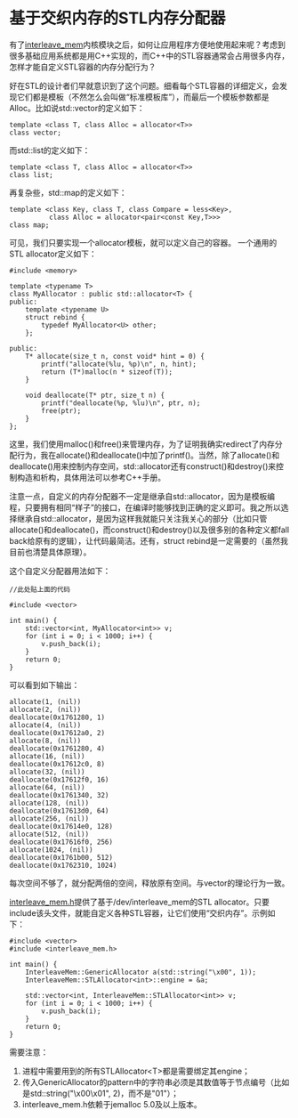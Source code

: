 # 基于交织内存的STL内存分配器

有了[interleave_mem](../interleave_mem)内核模块之后，如何让应用程序方便地使用起来呢？考虑到很多基础应用系统都是用C++实现的，而C++中的STL容器通常会占用很多内存，怎样才能自定义STL容器的内存分配行为？

好在STL的设计者们早就意识到了这个问题。细看每个STL容器的详细定义，会发现它们都是模板（不然怎么会叫做“标准模板库”），而最后一个模板参数都是Alloc。比如说std::vector的定义如下：
```
template <class T, class Alloc = allocator<T>>
class vector;
```
而std::list的定义如下：
```
template <class T, class Alloc = allocator<T>>
class list;
```
再复杂些，std::map的定义如下：
```
template <class Key, class T, class Compare = less<Key>,
          class Alloc = allocator<pair<const Key,T>>>
class map;
```
可见，我们只要实现一个allocator模板，就可以定义自己的容器。
一个通用的STL allocator定义如下：
```
#include <memory>

template <typename T>
class MyAllocator : public std::allocator<T> {
public:
    template <typename U>
    struct rebind {
        typedef MyAllocator<U> other;
    };

public:
    T* allocate(size_t n, const void* hint = 0) {
        printf("allocate(%lu, %p)\n", n, hint);
        return (T*)malloc(n * sizeof(T));
    }

    void deallocate(T* ptr, size_t n) {
        printf("deallocate(%p, %lu)\n", ptr, n);
        free(ptr);
    }
};
```
这里，我们使用malloc()和free()来管理内存，为了证明我确实redirect了内存分配行为，我在allocate()和deallocate()中加了printf()。当然，除了allocate()和deallocate()用来控制内存空间，std::allocator还有construct()和destroy()来控制构造和析构，具体用法可以参考C++手册。

注意一点，自定义的内存分配器不一定是继承自std::allocator，因为是模板编程，只要拥有相同“样子”的接口，在编译时能够找到正确的定义即可。我之所以选择继承自std::allocator，是因为这样我就能只关注我关心的部分（比如只管allocate()和deallocate()，而construct()和destroy()以及很多别的各种定义都fall back给原有的逻辑），让代码最简洁。还有，struct rebind是一定需要的（虽然我目前也清楚具体原理）。

这个自定义分配器用法如下：
```
//此处贴上面的代码

#include <vector>

int main() {
    std::vector<int, MyAllocator<int>> v;
    for (int i = 0; i < 1000; i++) {
        v.push_back(i);
    }
    return 0;
}
```
可以看到如下输出：
```
allocate(1, (nil))
allocate(2, (nil))
deallocate(0x1761280, 1)
allocate(4, (nil))
deallocate(0x17612a0, 2)
allocate(8, (nil))
deallocate(0x1761280, 4)
allocate(16, (nil))
deallocate(0x17612c0, 8)
allocate(32, (nil))
deallocate(0x17612f0, 16)
allocate(64, (nil))
deallocate(0x1761340, 32)
allocate(128, (nil))
deallocate(0x17613d0, 64)
allocate(256, (nil))
deallocate(0x17614e0, 128)
allocate(512, (nil))
deallocate(0x17616f0, 256)
allocate(1024, (nil))
deallocate(0x1761b00, 512)
deallocate(0x1762310, 1024)
```
每次空间不够了，就分配两倍的空间，释放原有空间。与vector的理论行为一致。

[interleave_mem.h](interleave_mem.h)提供了基于/dev/interleave_mem的STL allocator。只要include该头文件，就能自定义各种STL容器，让它们使用“交织内存”。示例如下：
```
#include <vector>
#include <interleave_mem.h>

int main() {
    InterleaveMem::GenericAllocator a(std::string("\x00", 1));
    InterleaveMem::STLAllocator<int>::engine = &a;

    std::vector<int, InterleaveMem::STLAllocator<int>> v;
    for (int i = 0; i < 1000; i++) {
        v.push_back(i);
    }
    return 0;
}
```
需要注意：
1) 进程中需要用到的所有STLAllocator&lt;T&gt;都是需要绑定其engine；
2) 传入GenericAllocator的pattern中的字符串必须是其数值等于节点编号（比如是std::string("\x00\x01", 2)，而不是"01"）；
3) interleave_mem.h依赖于jemalloc 5.0及以上版本。
